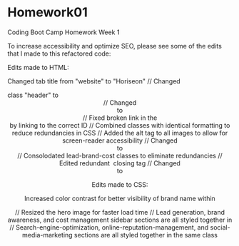 # Homework01
Coding Boot Camp Homework Week 1

To increase accessibility and optimize SEO, please see some of the edits that I made to this refactored code:

Edits made to HTML:  

Changed tab title from "website" to "Horiseon" // Changed <div> class "header" to <header> // Changed <div> to <nav> // Fixed broken link in the <nav> by linking to the correct ID // Combined classes with identical formatting to reduce redundancies in CSS // Added the alt tag to all images to allow for screen-reader accessibility // Changed <div> to <aside> // Consolodated lead-brand-cost classes to eliminate redundancies // Edited redundant <img> closing tag // Changed <div> to <footer> 

Edits made to CSS:

Increased color contrast for better visibility of brand name within <header> // Resized the hero image for faster load time // Lead generation, brand awareness, and cost management sidebar sections are all styled together in <aside> // Search-engine-optimization, online-reputation-management, and social-media-marketing sections are all styled together in the same class 
